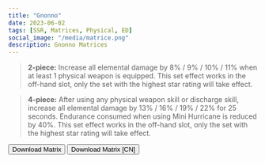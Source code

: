 ```yaml
---
title: "Gnonno"
date: 2023-06-02
tags: [SSR, Matrices, Physical, ED]
social_image: "/media/matrice.png"
description: Gnonno Matrices
---
```


> **2-piece:** Increase all elemental damage by 8% / 9% / 10% / 11% when at least 1 physical weapon is equipped. This set effect works in the off-hand slot, only the set with the highest star rating will take effect.

> **4-piece:** After using any physical weapon skill or discharge skill, increase all elemental damage by 13% / 16% / 19% / 22% for 25 seconds. Endurance consumed when using Mini Hurricane is reduced by 40%. This set effect works in the off-hand slot, only the set with the highest star rating will take effect.

<button onclick="window.location.href='https://cdn.discordapp.com/attachments/1164191261117399050/1164191261314535465/Gnonno_Matrix.png';">
      Download Matrix
    </button>

<button onclick="window.location.href='https://cdn.discordapp.com/attachments/1164191261117399050/1164191331430699038/Gnonno_Matrix_CN.png';">
      Download Matrix [CN]
    </button>
